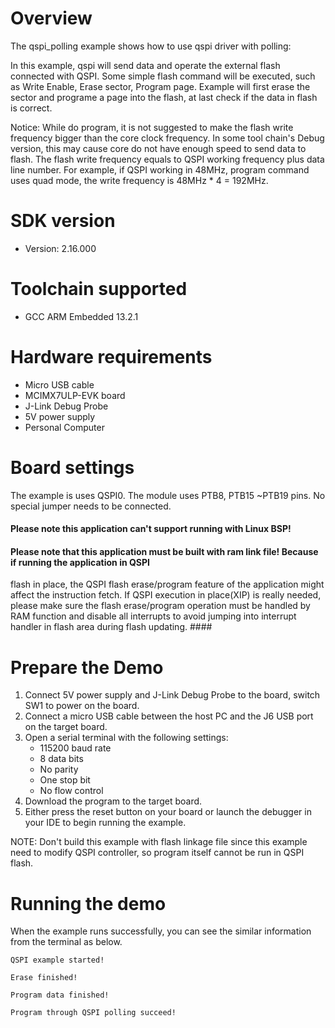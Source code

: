 Overview
========
The qspi_polling example shows how to use qspi driver with polling:

In this example, qspi will send data and operate the external flash connected with QSPI. Some simple flash command will
be executed, such as Write Enable, Erase sector, Program page.
Example will first erase the sector and programe a page into the flash, at last check if the data in flash is correct.

Notice: While do program, it is not suggested to make the flash write frequency bigger than the core clock frequency.
In some tool chain's Debug version, this may cause core do not have enough speed to send data to flash.
The flash write frequency equals to QSPI working frequency plus data line number. For example, if QSPI working in 48MHz,
program command uses quad mode, the write frequency is 48MHz * 4 = 192MHz.

SDK version
===========
- Version: 2.16.000

Toolchain supported
===================
- GCC ARM Embedded  13.2.1

Hardware requirements
=====================
- Micro USB cable
- MCIMX7ULP-EVK board
- J-Link Debug Probe
- 5V power supply
- Personal Computer

Board settings
==============
The example is uses QSPI0. The module uses PTB8, PTB15 ~PTB19 pins.
No special jumper needs to be connected.

#### Please note this application can't support running with Linux BSP! ####

#### Please note that this application must be built with ram link file! Because if running the application in QSPI
flash in place, the QSPI flash erase/program feature of the application might affect the instruction fetch. If QSPI
execution in place(XIP) is really needed, please make sure the flash erase/program operation must be handled by RAM
function and disable all interrupts to avoid jumping into interrupt handler in flash area during flash updating. ####

Prepare the Demo
================
1.  Connect 5V power supply and J-Link Debug Probe to the board, switch SW1 to power on the board.
2.  Connect a micro USB cable between the host PC and the J6 USB port on the target board.
3.  Open a serial terminal with the following settings:
    - 115200 baud rate
    - 8 data bits
    - No parity
    - One stop bit
    - No flow control
4.  Download the program to the target board.
5.  Either press the reset button on your board or launch the debugger in your IDE to begin running the example.

NOTE: Don't build this example with flash linkage file since this example need to modify QSPI controller, so
program itself cannot be run in QSPI flash.

Running the demo
================
When the example runs successfully, you can see the similar information from the terminal as below.

~~~~~~~~~~~~~~~~~~~~~
QSPI example started!

Erase finished!

Program data finished!

Program through QSPI polling succeed!
~~~~~~~~~~~~~~~~~~~~~
